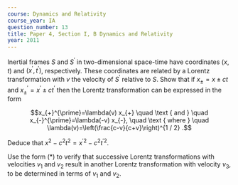 ```yaml
---
course: Dynamics and Relativity
course_year: IA
question_number: 13
title: Paper 4, Section I, B Dynamics and Relativity
year: 2011
---
```




Inertial frames $S$ and $S^{\prime}$ in two-dimensional space-time have coordinates $(x, t)$ and $\left(x^{\prime}, t^{\prime}\right)$, respectively. These coordinates are related by a Lorentz transformation with $v$ the velocity of $S^{\prime}$ relative to $S$. Show that if $x_{\pm}=x \pm c t$ and $x_{\pm}^{\prime}=x^{\prime} \pm c t^{\prime}$ then the Lorentz transformation can be expressed in the form

$$x_{+}^{\prime}=\lambda(v) x_{+} \quad \text { and } \quad x_{-}^{\prime}=\lambda(-v) x_{-}, \quad \text { where } \quad \lambda(v)=\left(\frac{c-v}{c+v}\right)^{1 / 2} .$$

Deduce that $x^{2}-c^{2} t^{2}=x^{\prime 2}-c^{2} t^{\prime 2}$.

Use the form $(*)$ to verify that successive Lorentz transformations with velocities $v_{1}$ and $v_{2}$ result in another Lorentz transformation with velocity $v_{3}$, to be determined in terms of $v_{1}$ and $v_{2}$.